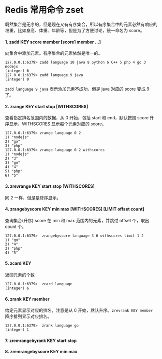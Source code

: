 # Redis 常用命令 zset

既然集合是无序的，但是现在又有有序集合，所以有序集合中的元素必然有响应的权重，比如身高、体重、年龄等，但是为了方便讨论，统一命名为 score。

#### 1. zadd KEY score member [score1 member ...]

向集合中添加元素。有序集合的元素依然是唯一的。

```shell
127.0.0.1:6379> zadd language 10 java 8 python 6 C++ 5 php 4 go 3 nodejs
(integer) 6
127.0.0.1:6379> zadd language 9 java
(integer) 0
```

`zadd language 9 java` 表示添加元素不成功，但是 java 对应的 score 变成 9 了。

#### 2. zrange KEY start stop [WITHSCORES]

查看指定排名范围内的数据，从 0 开始，包括 start 和 end，默认按照 score 升序显示，WITHSCORES 显示每个元素对应的 score。

```shell
127.0.0.1:6379> zrange language 0 2
1) "nodejs"
2) "go"
3) "php"
127.0.0.1:6379> zrange language 0 2 withscores
1) "nodejs"
2) "3"
3) "go"
4) "4"
5) "php"
6) "5"
```

#### 3. zrevrange KEY start stop [WITHSCORES]

同 2 一样，但是是降序显示。

#### 4. zrangebyscore KEY min max [WITHSCORES] [LIMIT offset count]

查询集合(升序) score 在 min 和 max 范围内的元素，并跳过 offset 个，取出 count 个。

```shell
127.0.0.1:6379>  zrangebyscore language 3 6 withscores limit 1 2
1) "go"
2) "4"
3) "php"
4) "5"
```

#### 5. zcard KEY

返回元素的个数

```shell
127.0.0.1:6379>  zcard language
(integer) 6
```

#### 6. zrank KEY member

给定元素显示对应的排名，注意是从 0 开始，默认升序。`zrevrank KEY member` 降序排列显示对应排名。

```shell
127.0.0.1:6379>  zrank language go
(integer) 1
```

#### 7. zremrangebyrank KEY start stop

#### 8. zremrangebyscore KEY min max